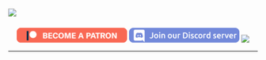![](https://github.com/VrcUdon/Udon/raw/master/Basics/Videoplayer/github/World%20Icon.png)
---------------------

<p align="center">
  <a href="https://www.patreon.com/TakatoandBeast" target="_blank">
    <img src="/.github/Icon/Patreon Button.png" height="30"></a>
  <a href="http://discord.gg/dpuxmxr" target="_blank">
    <img src="/.github/Icon/Discord Button.png" height="30"></a>
  <a href="https://ko-fi.com/takatoandbeast" target="_blank">
    <img src="https://www.ko-fi.com/img/githubbutton_sm.svg" height="30"></a>
</p>

---------------------

